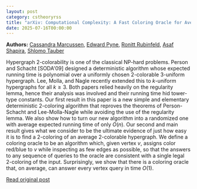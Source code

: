 ```yaml
---
layout: post
category: cstheoryrss
title: "arXiv: Computational Complexity: A Fast Coloring Oracle for Average Case Hypergraphs"
date: 2025-07-16T00:00:00
---
```


**Authors:** [Cassandra Marcussen](https://dblp.uni-trier.de/search?q=Cassandra+Marcussen), [Edward Pyne](https://dblp.uni-trier.de/search?q=Edward+Pyne), [Ronitt Rubinfeld](https://dblp.uni-trier.de/search?q=Ronitt+Rubinfeld), [Asaf Shapira](https://dblp.uni-trier.de/search?q=Asaf+Shapira), [Shlomo Tauber](https://dblp.uni-trier.de/search?q=Shlomo+Tauber)

Hypergraph $2$-colorability is one of the classical NP-hard problems. Person
and Schacht [SODA'09] designed a deterministic algorithm whose expected running
time is polynomial over a uniformly chosen $2$-colorable $3$-uniform
hypergraph. Lee, Molla, and Nagle recently extended this to $k$-uniform
hypergraphs for all $k\geq 3$. Both papers relied heavily on the regularity
lemma, hence their analysis was involved and their running time hid tower-type
constants.
Our first result in this paper is a new simple and elementary deterministic
$2$-coloring algorithm that reproves the theorems of Person-Schacht and
Lee-Molla-Nagle while avoiding the use of the regularity lemma. We also show
how to turn our new algorithm into a randomized one with average expected
running time of only $O(n)$.
Our second and main result gives what we consider to be the ultimate evidence
of just how easy it is to find a $2$-coloring of an average $2$-colorable
hypergraph. We define a coloring oracle to be an algorithm which, given vertex
$v$, assigns color red/blue to $v$ while inspecting as few edges as possible,
so that the answers to any sequence of queries to the oracle are consistent
with a single legal $2$-coloring of the input. Surprisingly, we show that there
is a coloring oracle that, on average, can answer every vertex query in time
$O(1)$.

[Read original post](http://arxiv.org/abs/2507.10691v1)
